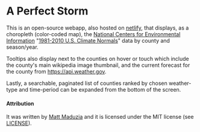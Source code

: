# A Perfect Storm
This is an open-source webapp, also hosted on [netlify](https://a-perfect-storm.netlify.com), that displays, as a choropleth (color-coded map), the [National Centers for Environmental Information](https://www.ncdc.noaa.gov/) "[1981-2010 U.S. Climate Normals](ftp://ftp.ncdc.noaa.gov/pub/data/normals/1981-2010/)" data by county and season/year.
 
 Tooltips also display next to the counties on hover or touch which include the county's main wikipedia image thumbnail, and the current forecast for the county from https://api.weather.gov.
 
 Lastly, a searchable, paginated list of counties ranked by chosen weather-type and time-period can be expanded from the bottom of the screen. 

#### Attribution

It was written by [Matt Maduzia](https://linkedin.com/in/mattmaduzia) and it is licensed under the MIT license (see [LICENSE](LICENSE)).
